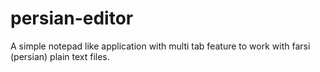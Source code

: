 # persian-editor
A simple notepad like application with multi tab feature to work with farsi (persian) plain text files.
